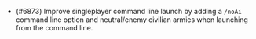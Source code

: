 - (#6873) Improve singleplayer command line launch by adding a `/noAi` command line option and neutral/enemy civilian armies when launching from the command line.
